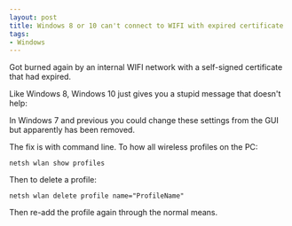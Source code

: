 ```yaml
---
layout: post
title: Windows 8 or 10 can't connect to WIFI with expired certificate
tags:
- Windows
---
```


Got burned again by an internal WIFI network with a self-signed certificate that had expired.

Like Windows 8, Windows 10 just gives you a stupid message that doesn't help:

In Windows 7 and previous you could change these settings from the GUI but apparently has been removed.

The fix is with command line. To how all wireless profiles on the PC:

`netsh wlan show profiles`
 
Then to delete a profile:

`netsh wlan delete profile name="ProfileName"`

Then re-add the profile again through the normal means.

